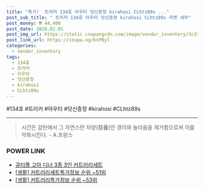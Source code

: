 ```yaml
--- 
title: "특가!  트러커 134호 아우터 덧신증정 kirahosi CLhtz89s ..." 
post_sub_title: " 트러커 134호 아우터 덧신증정 kirahosi CLhtz89s 자켓 세무" 
post_money: ₩ 44,400 
post_date: 2020.02.01 
post_img_url: https://static.coupangcdn.com/image/vendor_inventory/3c29/ecf254af5382d9efebc6f6900b2cce7da6e96fe33ac329e82f2fe501abde.jpg 
post_link_url: https://coupa.ng/bnPByl 
categories: 
  - vendor_inventory 
tags: 
  - 134호 
  - 트러커 
  - 아우터 
  - 덧신증정 
  - kirahosi 
  - CLhtz89s 
--- 
```

  #134호 #트러커 #아우터 #덧신증정 #kirahosi #CLhtz89s 
<hr> 

> 시간은 감탄에서 그 자연스런 자양(慈養)인 경이와 놀라움을 제거함으로써 이를 약화시킨다. - A.프랑스 


### POWER LINK

* <a href="https://blog.naver.com/fasyy4321/221786315305" target="_blank">큐티폴 고아 디너 3종 3인 커트러리세트</a>
* <a href="https://blog.naver.com/sakai111/221771382339" target="_blank"> [생활] 커트러리세트특가정보 순위 ~51위</a>
* <a href="https://blog.naver.com/sakai111/221773400087" target="_blank"> [생활] 커트러리특가정보 순위 ~53위</a>
